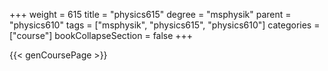 +++
weight = 615
title = "physics615"
degree = "msphysik"
parent = "physics610"
tags = ["msphysik", "physics615", "physics610"]
categories = ["course"]
bookCollapseSection = false
+++

{{< genCoursePage >}}
